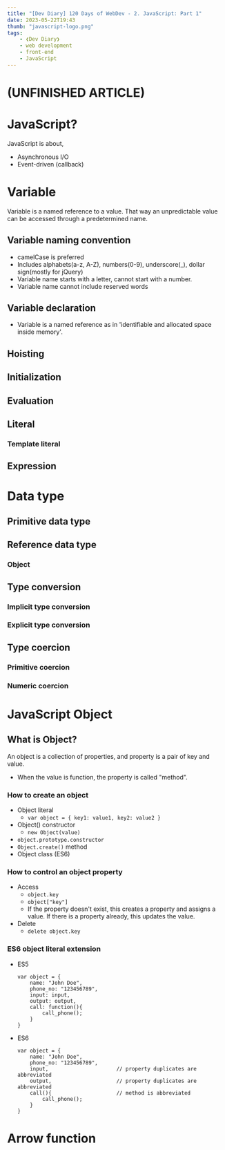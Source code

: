 ```yaml
---
title: "[Dev Diary] 120 Days of WebDev - 2. JavaScript: Part 1"
date: 2023-05-22T19:43
thumb: "javascript-logo.png"
tags: 
    - ❮Dev Diary❯
    - web development
    - front-end
    - JavaScript
---
```


# (UNFINISHED ARTICLE)

# JavaScript?

JavaScript is about,
- Asynchronous I/O
- Event-driven (callback)


# Variable
Variable is a named reference to a value. That way an unpredictable value can be accessed through a predetermined name.

## Variable naming convention
- camelCase is preferred
- Includes alphabets(a-z, A-Z), numbers(0-9), underscore(_), dollar sign(mostly for jQuery)
- Variable name starts with a letter, cannot start with a number.
- Variable name cannot include reserved words


## Variable declaration
- Variable is a named reference as in 'identifiable and allocated space inside memory'.



## Hoisting



## Initialization

## Evaluation

## Literal

### Template literal

## Expression


# Data type

## Primitive data type

## Reference data type

### Object 

## Type conversion

### Implicit type conversion

### Explicit type conversion

## Type coercion

### Primitive coercion

### Numeric coercion

# JavaScript Object

## What is Object?
An object is a collection of properties, and property is a pair of key and value. 
- When the value is function, the property is called "method".

### How to create an object
- Object literal
    - `var object = { key1: value1, key2: value2 }`
- Object() constructor 
    - `new Object(value)`
- `object.prototype.constructor`
- `Object.create()` method
- Object class (ES6)

### How to control an object property
- Access
    - `object.key`
    - `object["key"]`
    - If the property doesn't exist, this creates a property and assigns a value. If there is a property already, this updates the value.
- Delete
    - `delete object.key`

### ES6 object literal extension
- ES5
    ```
    var object = {
        name: "John Doe",
        phone_no: "123456789",
        input: input,
        output: output,
        call: function(){
            call_phone();
        }
    }
    ```
- ES6
    ```
    var object = {
        name: "John Doe",
        phone_no: "123456789",
        input,                      // property duplicates are abbreviated
        output,                     // property duplicates are abbreviated
        call(){                     // method is abbreviated
            call_phone();
        }
    }
    ```

# Arrow function
